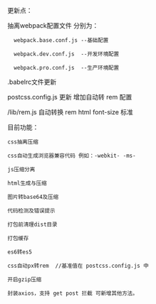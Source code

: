 <!--

  页面title在webpack配置文件中设置

  在 plugins 方法中 new HtmlWebpackPlugin 函数。
    title为页面标题
    favicon为页面ico图标

  css loader 分别在开发配置文件和生产配置文件中分别设置，可分别单独配置方法，若无特殊需求，可将 css loader 合并至 base 配置文件中

 -->
更新点：

  抽离webpack配置文件 分别为：

      webpack.base.conf.js --基础配置

      webpack.dev.conf.js  --开发环境配置

      webpack.pro.conf.js  --生产环境配置

  .babelrc文件更新

  postcss.config.js 更新 增加自动转 rem 配置

  /lib/rem.js 自动转换 rem html font-size 标准

目前功能：

    css抽离压缩

    css自动生成浏览器兼容代码 例如：-webkit- -ms-

    js压缩分离

    html生成与压缩

    图片转base64及压缩

    代码检测及错误提示

    打包前清理dist目录

    打包缓存

    es6转es5

    css自动px转rem  //基准值在 postcss.config.js 中

    开启gzip压缩

    封装axios，支持 get post 拦截 可新增其他方法。
